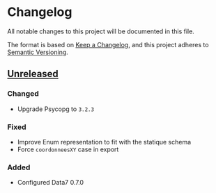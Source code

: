# Changelog

All notable changes to this project will be documented in this file.

The format is based on [Keep a Changelog](https://keepachangelog.com/en/1.1.0/),
and this project adheres to
[Semantic Versioning](https://semver.org/spec/v2.0.0.html).

## [Unreleased]

### Changed

- Upgrade Psycopg to `3.2.3`

### Fixed

- Improve Enum representation to fit with the statique schema
- Force `coordonneesXY` case in export

### Added

- Configured Data7 0.7.0

[unreleased]: https://github.com/MTES-MCT/qualicharge/
